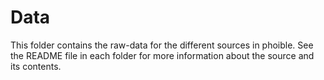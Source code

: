 # Data

This folder contains the raw-data for the different sources in phoible. See the README file in each folder for more information about the source and its contents.
